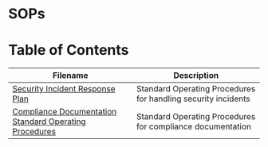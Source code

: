 # SOPs

# Table of Contents

| Filename | Description |
| --- | --- |
| [Security Incident Response Plan](https://github.com/Kaleidoscope-s/SOPs/blob/main/Security%20Incident%20Response%20Plan.md) | Standard Operating Procedures for handling security incidents |
| [Compliance Documentation Standard Operating Procedures](https://github.com/Kaleidoscope-s/SOPs/blob/main/Compliance%20Documentation%20Standard%20Operating%20Procedures%20.md) | Standard Operating Procedures for compliance documentation |
